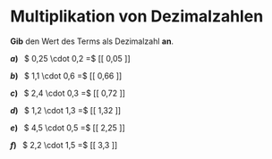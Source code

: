 <!--
version:  0.0.1

language: de

@style
main > *:not(:last-child) {
  margin-bottom: 3rem;
}

input {
    text-align: center;
}

.flex-container {
    display: flex;
    flex-wrap: wrap;
    align-items: stretch;
    gap: 20px;
}

.flex-child {
    flex: 1;
    min-width: 350px;
    margin-right: 20px;
}

@media (max-width: 400px) {
    .flex-child {
        flex: 100%;
        margin-right: 0;
    }
}
@end

formula: \carry   \textcolor{red}{\scriptsize #1}
formula: \digit   \rlap{\carry{#1}}\phantom{#2}#2
formula: \permil  \text{‰}

import: https://raw.githubusercontent.com/LiaTemplates/Tikz-Jax/main/README.md

script: https://cdn.jsdelivr.net/gh/LiaTemplates/Tikz-Jax@main/dist/index.js


tags: Multiplikation, Dezimalzahlen, sehr leicht, sehr niedrig, Angeben

comment: Multipliziere Dezimalzahlen im Kopf.

author: Martin Lommatzsch

-->




# Multiplikation von Dezimalzahlen

**Gib** den Wert des Terms als Dezimalzahl **an**.

<section class="flex-container">

<div class="flex-child">

__$a)\;\;$__ $ 0,25 \cdot 0,2 =$ [[  0,05  ]]

</div> 
<div class="flex-child">

__$b)\;\;$__ $ 1,1 \cdot 0,6 =$ [[  0,66  ]]

</div> 
<div class="flex-child">

__$c)\;\;$__ $ 2,4 \cdot 0,3 =$ [[  0,72  ]]

</div> 
<div class="flex-child">

__$d)\;\;$__ $ 1,2 \cdot 1,3 =$ [[  1,32  ]]

</div> 
<div class="flex-child">

__$e)\;\;$__ $ 4,5 \cdot 0,5 =$ [[  2,25  ]]

</div> 
<div class="flex-child">

__$f)\;\;$__ $ 2,2 \cdot 1,5 =$ [[  3,3  ]]

</div> 
</section>





